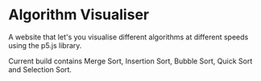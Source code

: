 # Algorithm Visualiser

A website that let's you visualise different algorithms at different speeds using the p5.js library.

Current build contains Merge Sort, Insertion Sort, Bubble Sort, Quick Sort and Selection Sort.